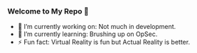 ### Welcome to My Repo 👋

- 🔭 I’m currently working on: Not much in development.
- 🌱 I’m currently learning: Brushing up on OpSec.
- ⚡ Fun fact: Virtual Reality is fun but Actual Reality is better.

